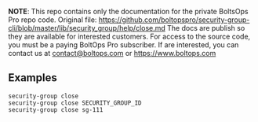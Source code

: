 <!-- note marker start -->
**NOTE**: This repo contains only the documentation for the private BoltsOps Pro repo code.
Original file: https://github.com/boltopspro/security-group-cli/blob/master/lib/security_group/help/close.md
The docs are publish so they are available for interested customers.
For access to the source code, you must be a paying BoltOps Pro subscriber.
If are interested, you can contact us at contact@boltops.com or https://www.boltops.com

<!-- note marker end -->

## Examples

    security-group close
    security-group close SECURITY_GROUP_ID
    security-group close sg-111